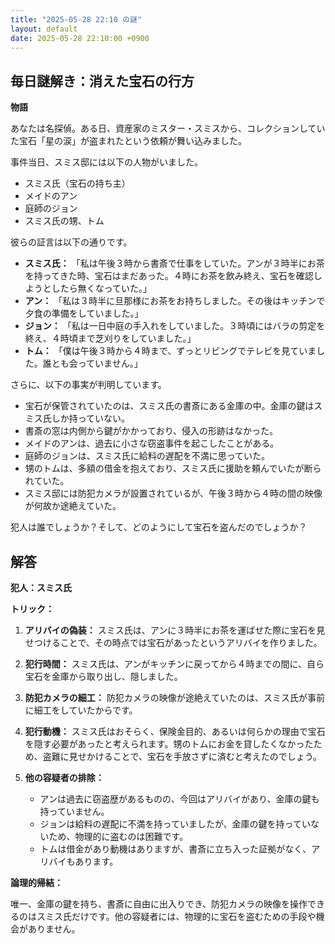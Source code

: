 ```yaml
---
title: "2025-05-28 22:10 の謎"
layout: default
date: 2025-05-28 22:10:00 +0900
---
```

## 毎日謎解き：消えた宝石の行方

**物語**

あなたは名探偵。ある日、資産家のミスター・スミスから、コレクションしていた宝石「星の涙」が盗まれたという依頼が舞い込みました。

事件当日、スミス邸には以下の人物がいました。

*   スミス氏（宝石の持ち主）
*   メイドのアン
*   庭師のジョン
*   スミス氏の甥、トム

彼らの証言は以下の通りです。

*   **スミス氏：** 「私は午後３時から書斎で仕事をしていた。アンが３時半にお茶を持ってきた時、宝石はまだあった。４時にお茶を飲み終え、宝石を確認しようとしたら無くなっていた。」
*   **アン：** 「私は３時半に旦那様にお茶をお持ちしました。その後はキッチンで夕食の準備をしていました。」
*   **ジョン：** 「私は一日中庭の手入れをしていました。３時頃にはバラの剪定を終え、４時頃まで芝刈りをしていました。」
*   **トム：** 「僕は午後３時から４時まで、ずっとリビングでテレビを見ていました。誰とも会っていません。」

さらに、以下の事実が判明しています。

*   宝石が保管されていたのは、スミス氏の書斎にある金庫の中。金庫の鍵はスミス氏しか持っていない。
*   書斎の窓は内側から鍵がかかっており、侵入の形跡はなかった。
*   メイドのアンは、過去に小さな窃盗事件を起こしたことがある。
*   庭師のジョンは、スミス氏に給料の遅配を不満に思っていた。
*   甥のトムは、多額の借金を抱えており、スミス氏に援助を頼んでいたが断られていた。
*   スミス邸には防犯カメラが設置されているが、午後３時から４時の間の映像が何故か途絶えていた。

犯人は誰でしょうか？そして、どのようにして宝石を盗んだのでしょうか？

## 解答

**犯人：スミス氏**

**トリック：**

1.  **アリバイの偽装：** スミス氏は、アンに３時半にお茶を運ばせた際に宝石を見せつけることで、その時点では宝石があったというアリバイを作りました。
2.  **犯行時間：** スミス氏は、アンがキッチンに戻ってから４時までの間に、自ら宝石を金庫から取り出し、隠しました。
3.  **防犯カメラの細工：** 防犯カメラの映像が途絶えていたのは、スミス氏が事前に細工をしていたからです。
4.  **犯行動機：** スミス氏はおそらく、保険金目的、あるいは何らかの理由で宝石を隠す必要があったと考えられます。甥のトムにお金を貸したくなかったため、盗難に見せかけることで、宝石を手放さずに済むと考えたのでしょう。
5.  **他の容疑者の排除：**

    *   アンは過去に窃盗歴があるものの、今回はアリバイがあり、金庫の鍵も持っていません。
    *   ジョンは給料の遅配に不満を持っていましたが、金庫の鍵を持っていないため、物理的に盗むのは困難です。
    *   トムは借金があり動機はありますが、書斎に立ち入った証拠がなく、アリバイもあります。

**論理的帰結：**

唯一、金庫の鍵を持ち、書斎に自由に出入りでき、防犯カメラの映像を操作できるのはスミス氏だけです。他の容疑者には、物理的に宝石を盗むための手段や機会がありません。
